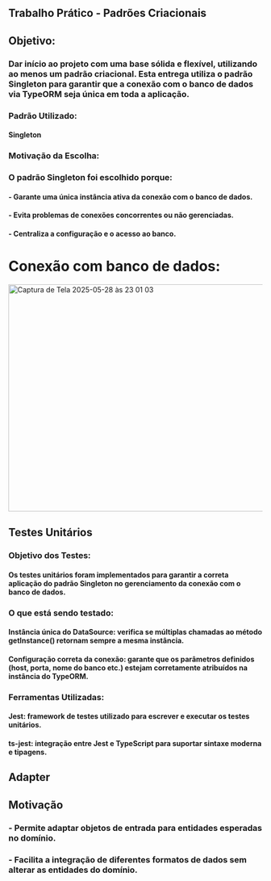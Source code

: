 ## Trabalho Prático - Padrões Criacionais

## Objetivo:

### Dar início ao projeto com uma base sólida e flexível, utilizando ao menos um padrão criacional. Esta entrega utiliza o padrão Singleton para garantir que a conexão com o banco de dados via TypeORM seja única em toda a aplicação.

### Padrão Utilizado:

#### Singleton

### Motivação da Escolha:

### O padrão Singleton foi escolhido porque:

#### - Garante uma única instância ativa da conexão com o banco de dados.

#### - Evita problemas de conexões concorrentes ou não gerenciadas.

#### - Centraliza a configuração e o acesso ao banco.

# Conexão com banco de dados:

<img width="650" height="450" alt="Captura de Tela 2025-05-28 às 23 01 03" src="https://github.com/user-attachments/assets/2262710d-08eb-445a-8728-b43e1dc31366" />

## Testes Unitários
### Objetivo dos Testes:
#### Os testes unitários foram implementados para garantir a correta aplicação do padrão Singleton no gerenciamento da conexão com o banco de dados.

### O que está sendo testado:
#### Instância única do DataSource: verifica se múltiplas chamadas ao método getInstance() retornam sempre a mesma instância.

#### Configuração correta da conexão: garante que os parâmetros definidos (host, porta, nome do banco etc.) estejam corretamente atribuídos na instância do TypeORM.

### Ferramentas Utilizadas:
#### Jest: framework de testes utilizado para escrever e executar os testes unitários.

#### ts-jest: integração entre Jest e TypeScript para suportar sintaxe moderna e tipagens.

## Adapter

## Motivação

### - Permite adaptar objetos de entrada para entidades esperadas no domínio.

### - Facilita a integração de diferentes formatos de dados sem alterar as entidades do domínio.
